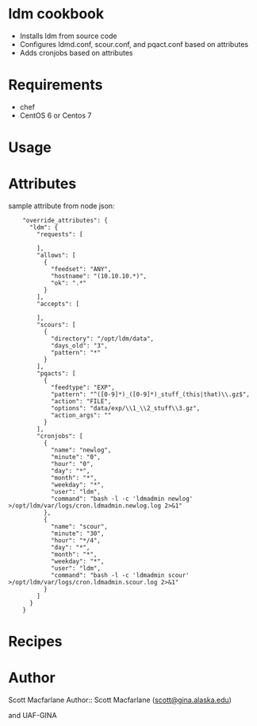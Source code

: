 # ldm cookbook

* Installs ldm from source code
* Configures ldmd.conf, scour.conf, and pqact.conf based on attributes
* Adds cronjobs based on attributes

# Requirements

* chef
* CentOS 6 or Centos 7

# Usage

# Attributes
sample attribute from node json:
```
    "override_attributes": {
      "ldm": {
        "requests": [
  
        ],
        "allows": [
          {
            "feedset": "ANY",
            "hostname": "(10.10.10.*)",
            "ok": ".*"
          }
        ],
        "accepts": [
  
        ],
        "scours": [
          {
            "directory": "/opt/ldm/data",
            "days_old": "3",
            "pattern": "*"
          }
        ],
        "pqacts": [
          {
            "feedtype": "EXP",
            "pattern": "^([0-9]*)_([0-9]*)_stuff_(this|that)\\.gz$",
            "action": "FILE",
            "options": "data/exp/\\1_\\2_stuff\\3.gz",
            "action_args": ""
          }
        ],
        "cronjobs": [
          {
            "name": "newlog",
            "minute": "0",
            "hour": "0",
            "day": "*",
            "month": "*",
            "weekday": "*",
            "user": "ldm",
            "command": "bash -l -c 'ldmadmin newlog' >/opt/ldm/var/logs/cron.ldmadmin.newlog.log 2>&1"
          },
          {
            "name": "scour",
            "minute": "30",
            "hour": "*/4",
            "day": "*",
            "month": "*",
            "weekday": "*",
            "user": "ldm",
            "command": "bash -l -c 'ldmadmin scour' >/opt/ldm/var/logs/cron.ldmadmin.scour.log 2>&1"
          }
        ]
      }
    } 
```

# Recipes

# Author

Scott Macfarlane
Author:: Scott Macfarlane (<scott@gina.alaska.edu>)

and UAF-GINA 
